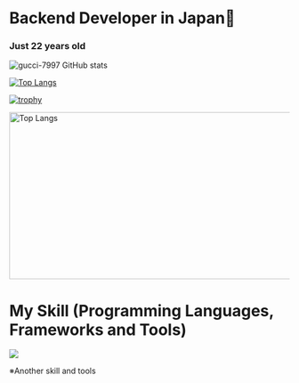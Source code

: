 # Backend Developer in Japan👋
### Just 22 years old 

![gucci-7997 GitHub stats](https://github-readme-stats.vercel.app/api?username=gucci-7997&show_icons=true&theme=vue-dark)

[![Top Langs](https://github-readme-stats.vercel.app/api/top-langs/?username=gucci-7997&layout=compact&theme=vue-dark)](https://github.com/anuraghazra/github-readme-stats)

[![trophy](https://github-profile-trophy.vercel.app/?username=gucci-7997&theme=discord)](https://github.com/ryo-ma/github-profile-trophy)

<p align="left"> 
<img alt="Top Langs" height="300px" width="1000px"src="http://github-profile-summary-cards.vercel.app/api/cards/profile-details?username=gucci-7997&theme=date_night"/>
</p>

# My Skill (Programming Languages, Frameworks and Tools)

<img src="https://skillicons.dev/icons?i=html,css,js,typescript,cs,cpp,apple,androidstudio,firebase,nodejs,gcp,opencv,github,vscode,docker,laravel,php,unity" /> <br />

  ※Another skill and tools 
  
